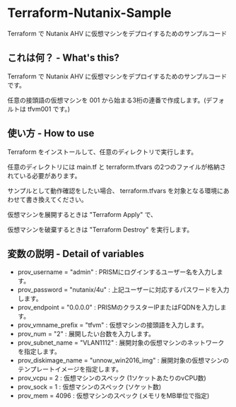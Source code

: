 # Terraform-Nutanix-Sample
Terraform で Nutanix AHV に仮想マシンをデプロイするためのサンプルコード


## これは何？ - What's this?
Terraform で Nutanix AHV に仮想マシンをデプロイするためのサンプルコードです。

任意の接頭語の仮想マシンを 001 から始まる3桁の連番で作成します。(デフォルトは tfvm001 です。)

## 使い方 - How to use
Terraform をインストールして、任意のディレクトリで実行します。

任意のディレクトリには main.tf と terraform.tfvars の2つのファイルが格納されている必要があります。

サンプルとして動作確認をしたい場合、 terraform.tfvars を対象となる環境にあわせて書き換えてください。

仮想マシンを展開するときは "Terraform Apply" で、

仮想マシンを破棄するときは "Terraform Destroy" を実行します。

## 変数の説明 - Detail of variables
- prov_username = "admin" : PRISMにログインするユーザー名を入力します。
- prov_password = "nutanix/4u" : 上記ユーザーに対応するパスワードを入力します。
- prov_endpoint = "0.0.0.0" : PRISMのクラスターIPまたはFQDNを入力します。
- prov_vmname_prefix = "tfvm" : 仮想マシンの接頭語を入力します。
- prov_num = "2" : 展開したい台数を入力します。
- prov_subnet_name = "VLAN1112" : 展開対象の仮想マシンのネットワークを指定します。
- prov_diskimage_name = "unnow_win2016_img" : 展開対象の仮想マシンのテンプレートイメージを指定します。
- prov_vcpu = 2 : 仮想マシンのスペック (1ソケットあたりのvCPU数)
- prov_sock = 1 : 仮想マシンのスペック (ソケット数)
- prov_mem = 4096 : 仮想マシンのスペック (メモリをMB単位で指定)
